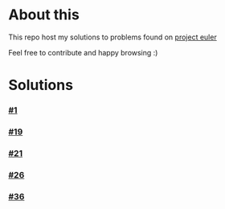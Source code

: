 # About this

This repo host my solutions to problems found on [project euler](wwww.projecteuler.net)

Feel free to contribute and happy browsing :)


# Solutions

### [#1](https://github.com/Kafiil/project-euler/tree/master/problems/1)
### [#19](https://github.com/Kafiil/project-euler/tree/master/problems/19)
### [#21](https://github.com/Kafiil/project-euler/tree/master/problems/21)
### [#26](https://github.com/Kafiil/project-euler/tree/master/problems/26)
### [#36](https://github.com/Kafiil/project-euler/tree/master/problems/36)